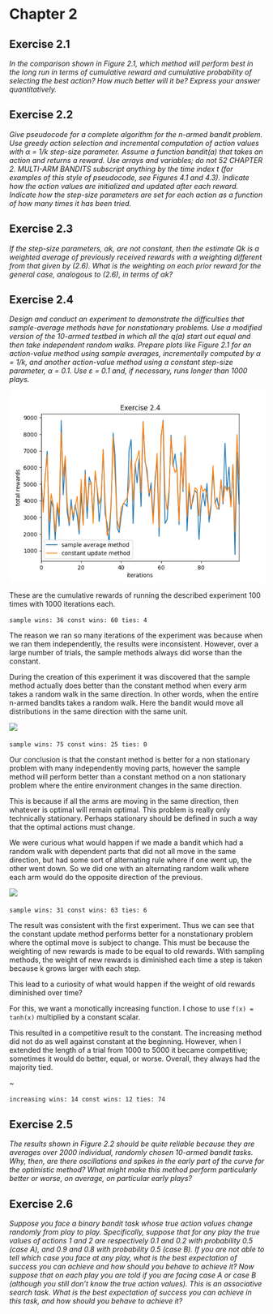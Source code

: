 # Chapter 2

## Exercise 2.1
*In the comparison shown in Figure 2.1, which method will
perform best in the long run in terms of cumulative reward and cumulative
probability of selecting the best action? How much better will it be? Express
your answer quantitatively.*


## Exercise 2.2
*Give pseudocode for a complete algorithm for the n-armed
bandit problem. Use greedy action selection and incremental computation of
action values with α = 1/k step-size parameter. Assume a function bandit(a) that takes an action and returns a reward. Use arrays and variables; do not 52 CHAPTER 2. MULTI-ARM BANDITS subscript anything by the time index t (for examples of this style of pseudocode, see Figures 4.1 and 4.3). Indicate how the action values are initialized
and updated after each reward. Indicate how the step-size parameters are set
for each action as a function of how many times it has been tried.*

## Exercise 2.3
*If the step-size parameters, αk, are not constant, then the estimate Qk is a weighted average of previously received rewards with a weighting
different from that given by (2.6). What is the weighting on each prior reward
for the general case, analogous to (2.6), in terms of αk?*

## Exercise 2.4
*Design and conduct an experiment to demonstrate the difficulties that sample-average methods have for nonstationary
problems. Use a modified version of the 10-armed testbed in which all the
q(a) start out equal and then take independent random walks. Prepare plots
like Figure 2.1 for an action-value method using sample averages, incrementally computed by α = 1/k, and another action-value method using a constant
step-size parameter, α = 0.1. Use ε = 0.1 and, if necessary, runs longer than
1000 plays.*

![](figs/Exercise_2.4.png)

These are the cumulative rewards of running the described experiment 100 times with 1000 iterations each.

```sample wins: 36 const wins: 60 ties: 4```

The reason we ran so many iterations of the experiment was because when we ran them independently, the results were inconsistent. However, over a large number of trials, the sample methods always did worse than the constant.

During the creation of this experiment it was discovered that the sample method actually does better than the constant method when every arm takes a random walk in the same direction. In other words, when the entire n-armed bandits takes a random walk. Here the bandit would move all distributions in the same direction with the same unit.

![](figs/Exercise_2.4_1.png)

```sample wins: 75 const wins: 25 ties: 0```

Our conclusion is that the constant method is better for a non stationary problem with many independently moving parts, however the sample method will perform better than a constant method on a non stationary problem where the entire environment changes in the same direction.

This is because if all the arms are moving in the same direction, then whatever is optimal will remain optimal. This problem is really only technically stationary. Perhaps stationary should be defined in such a way that the optimal actions must change.

We were curious what would happen if we made a bandit which had a random walk with dependent parts that did not all move in the same direction, but had some sort of alternating rule where if one went up, the other went down. So we did one with an alternating random walk where each arm would do the opposite direction of the previous.

![](figs/Exercise_2.4_2.png)

```sample wins: 31 const wins: 63 ties: 6```

The result was consistent with the first experiment. Thus we can see that the constant update method performs better for a nonstationary problem where the optimal move is subject to change. This must be because the weighting of new rewards is made to be equal to old rewards. With sampling methods, the weight of new rewards is diminished each time a step is taken because k grows larger with each step.

This lead to a curiosity of what would happen if the weight of old rewards diminished over time?

For this, we want a monotically increasing function. I chose to use `f(x) = tanh(x)` multiplied by a constant scalar.

This resulted in a competitive result to the constant. The increasing method did not do as well against constant at the beginning. However, when I extended the length of a trial from 1000 to 5000 it became competitive; sometimes it would do better, equal, or worse. Overall, they always had the majority tied.

~[](figs/Exercise_2.4_3.png)

```increasing wins: 14 const wins: 12 ties: 74```


## Exercise 2.5
*The results shown in Figure 2.2 should be quite reliable because they are averages over 2000 individual, randomly chosen 10-armed bandit tasks. Why, then, are there oscillations and spikes in the early part of
the curve for the optimistic method? What might make this method perform
particularly better or worse, on average, on particular early plays?*

## Exercise 2.6

*Suppose you face a binary bandit task whose true action values change randomly from play to play. Specifically, suppose that for any play the true values of actions 1 and 2 are respectively 0.1 and 0.2 with probability 0.5
(case A), and 0.9 and 0.8 with probability 0.5 (case B). If you are not able to
tell which case you face at any play, what is the best expectation of success
you can achieve and how should you behave to achieve it? Now suppose that
on each play you are told if you are facing case A or case B (although you still
don’t know the true action values). This is an associative search task. What
is the best expectation of success you can achieve in this task, and how should
you behave to achieve it?*